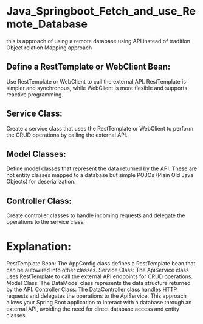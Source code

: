 # Java_Springboot_Fetch_and_use_Remote_Database
this is approach of using a remote database using API instead of tradition Object relation Mapping approach

## Define a RestTemplate or WebClient Bean:
Use RestTemplate or WebClient to call the external API. RestTemplate is simpler and synchronous, while WebClient is more flexible and supports reactive programming.

## Service Class:
Create a service class that uses the RestTemplate or WebClient to perform the CRUD operations by calling the external API.

## Model Classes:
Define model classes that represent the data returned by the API. These are not entity classes mapped to a database but simple POJOs (Plain Old Java Objects) for deserialization.

## Controller Class:
Create controller classes to handle incoming requests and delegate the operations to the service class.

# Explanation:
RestTemplate Bean: The AppConfig class defines a RestTemplate bean that can be autowired into other classes.
Service Class: The ApiService class uses RestTemplate to call the external API endpoints for CRUD operations.
Model Class: The DataModel class represents the data structure returned by the API.
Controller Class: The DataController class handles HTTP requests and delegates the operations to the ApiService.
This approach allows your Spring Boot application to interact with a database through an external API, avoiding the need for direct database access and entity classes.
